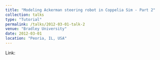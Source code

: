 ```yaml
---
title: "Modeling Ackerman steering robot in Coppelia Sim - Part 2"
collection: talks
type: "Tutorial"
permalink: /talks/2012-03-01-talk-2
venue: "Bradley University"
date: 2012-03-01
location: "Peoria, IL, USA"
---
```


Link:


